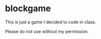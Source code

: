 # blockgame
This is just a game I decided to code in class.

Please do not use without my permission.
